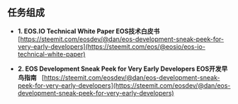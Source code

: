 
任务组成
-------------------------------
- **1. EOS.IO Technical White Paper EOS技术白皮书**  
[https://steemit.com/eosdev/@dan/eos-development-sneak-peek-for-very-early-developers](https://steemit.com/eos/@eosio/eos-io-technical-white-paper)

- **2. EOS Development Sneak Peek for Very Early Developers EOS开发早鸟指南**  
[https://steemit.com/eosdev/@dan/eos-development-sneak-peek-for-very-early-developers](https://steemit.com/eosdev/@dan/eos-development-sneak-peek-for-very-early-developers)

